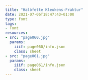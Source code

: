 ```yaml
---
title: "Halbfette Kleukens-Fraktur"
date: 2021-07-06T18:47:43+01:00
type: font
tags:
- Font
resources:
- src: "page060.jpg"
  params:
    iiif: page060/info.json
    class: sheet
- src: "page061.jpg"
  params:
    iiif: page061/info.json
    class: sheet
---
```

